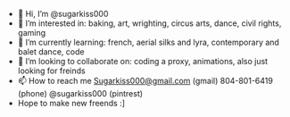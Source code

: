 - 👋 Hi, I’m @sugarkiss000
- 👀 I’m interested in: baking, art, wrighting, circus arts, dance, civil rights, gaming 
- 🌱 I’m currently learning: french, aerial silks and lyra, contemporary and balet dance, code
- 💞️ I’m looking to collaborate on: coding a proxy, animations, also just looking for freinds
- 📫 How to reach me Sugarkiss000@gmail.com (gmail) 804-801-6419 (phone) @sugarkiss000 (pintrest)
- Hope to make new freends :] 
<!---
sugarkiss000/sugarkiss000 is a ✨ special ✨ repository because its `README.md` (this file) appears on your GitHub profile.
You can click the Preview link to take a look at your changes.
--->

